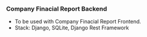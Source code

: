 ### Company Finacial Report Backend
- To be used with Company Finacial Report Frontend.
- Stack: Django, SQLite, Django Rest Framework
